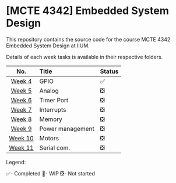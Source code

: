 # [MCTE 4342] Embedded System Design
This repository contains the source code for the course MCTE 4342 Embedded System Design at IIUM.

<!-- The course is taught by Dr. Zulkifli Bin Zainal Abidin -->

Details of each week tasks is available in their respective folders.

|         No.          | Title            | Status                        |
| :------------------: | :--------------- | :---------------------------- |
|  [Week 4](./Week4/)  | GPIO             | :white_check_mark:            |
|  [Week 5](./Week5/)  | Analog           | :negative_squared_cross_mark: |
|  [Week 6](./Week6/)  | Timer Port       | :negative_squared_cross_mark: |
|  [Week 7](./Week7/)  | Interrupts       | :negative_squared_cross_mark: |
|  [Week 8](./Week8/)  | Memory           | :negative_squared_cross_mark: |
|  [Week 9](./Week9/)  | Power management | :negative_squared_cross_mark: |
| [Week 10](./Week10/) | Motors           | :negative_squared_cross_mark: |
| [Week 11](./Week11/) | Serial com.      | :negative_squared_cross_mark: |

Legend:

:white_check_mark:- Completed
:arrows_counterclockwise:- WIP
:negative_squared_cross_mark:- Not started
